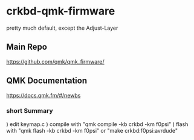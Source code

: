 # crkbd-qmk-firmware
pretty much default, except the Adjust-Layer

## Main Repo
https://github.com/qmk/qmk_firmware/

## QMK Documentation
https://docs.qmk.fm/#/newbs

### short Summary
) edit keymap.c
) compile with	"qmk compile -kb crkbd -km f0psi"
) flash with	"qmk flash -kb crkbd -km f0psi"	or "make crkbd:f0psi:avrdude"

